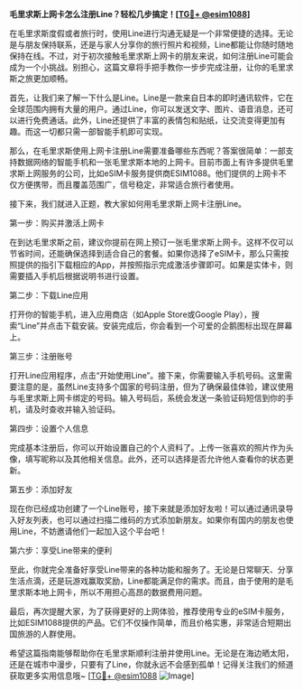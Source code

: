 **毛里求斯上网卡怎么注册Line？轻松几步搞定！[[TG💪+ @esim1088](https://t.me/s/esim1088)]**

在毛里求斯度假或者旅行时，使用Line进行沟通无疑是一个非常便捷的选择。无论是与朋友保持联系，还是与家人分享你的旅行照片和视频，Line都能让你随时随地保持在线。不过，对于初次接触毛里求斯上网卡的朋友来说，如何注册Line可能会成为一个小挑战。别担心，这篇文章将手把手教你一步步完成注册，让你的毛里求斯之旅更加顺畅。

首先，让我们来了解一下什么是Line。Line是一款来自日本的即时通讯软件，它在全球范围内拥有大量的用户。通过Line，你可以发送文字、图片、语音消息，还可以进行免费通话。此外，Line还提供了丰富的表情包和贴纸，让交流变得更加有趣。而这一切都只需一部智能手机即可实现。

那么，在毛里求斯使用上网卡注册Line需要准备哪些东西呢？答案很简单：一部支持数据网络的智能手机和一张毛里求斯本地的上网卡。目前市面上有许多提供毛里求斯上网服务的公司，比如eSIM卡服务提供商ESIM1088。他们提供的上网卡不仅方便携带，而且覆盖范围广，信号稳定，非常适合旅行者使用。

接下来，我们就进入正题，教大家如何用毛里求斯上网卡注册Line。

第一步：购买并激活上网卡

在到达毛里求斯之前，建议你提前在网上预订一张毛里求斯上网卡。这样不仅可以节省时间，还能确保选择到适合自己的套餐。如果你选择了eSIM卡，那么只需按照提供的指引下载相应的App，并按照指示完成激活步骤即可。如果是实体卡，则需要插入手机后根据说明书进行设置。

第二步：下载Line应用

打开你的智能手机，进入应用商店（如Apple Store或Google Play），搜索“Line”并点击下载安装。安装完成后，你会看到一个可爱的企鹅图标出现在屏幕上。

第三步：注册账号

打开Line应用程序，点击“开始使用Line”。接下来，你需要输入手机号码。这里需要注意的是，虽然Line支持多个国家的号码注册，但为了确保最佳体验，建议使用与毛里求斯上网卡绑定的号码。输入号码后，系统会发送一条验证码短信到你的手机，请及时查收并输入验证码。

第四步：设置个人信息

完成基本注册后，你可以开始设置自己的个人资料了。上传一张喜欢的照片作为头像，填写昵称以及其他相关信息。此外，还可以选择是否允许他人查看你的状态更新。

第五步：添加好友

现在你已经成功创建了一个Line账号，接下来就是添加好友啦！可以通过通讯录导入好友列表，也可以通过扫描二维码的方式添加新朋友。如果你有国内的朋友也使用Line，不妨邀请他们一起加入这个平台吧！

第六步：享受Line带来的便利

至此，你就完全准备好享受Line带来的各种功能和服务了。无论是日常聊天、分享生活点滴，还是玩游戏赢取奖励，Line都能满足你的需求。而且，由于使用的是毛里求斯本地上网卡，所以不用担心高昂的数据费用问题。

最后，再次提醒大家，为了获得更好的上网体验，推荐使用专业的eSIM卡服务，比如ESIM1088提供的产品。它们不仅操作简单，而且价格实惠，非常适合短期出国旅游的人群使用。

希望这篇指南能够帮助你在毛里求斯顺利注册并使用Line。无论是在海边晒太阳，还是在城市中漫步，只要有了Line，你就永远不会感到孤单！记得关注我们的频道获取更多实用信息哦~ [[TG💪+ @esim1088](https://t.me/s/esim1088) ![Image](https://i.postimg.cc/4NQfJmqS/Snipaste-2025-05-13-00-14-12.png)]